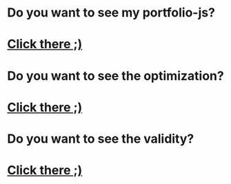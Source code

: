 # Do you want to see my portfolio-js?
# <a href="http://uladzimir-yeudakimovich.github.io/portfolio-js/">Click there ;)</a>
# Do you want to see the optimization?
# <a href="https://developers.google.com/speed/pagespeed/insights/?url=http%3A%2F%2Fuladzimir-yeudakimovich.github.io%2Fportfolio-js%2F&tab=mobile">Click there ;)</a>
# Do you want to see the validity?
# <a href="https://validator.w3.org/nu/?doc=http%3A%2F%2Fuladzimir-yeudakimovich.github.io%2Fportfolio-js%2F">Click there ;)</a>
